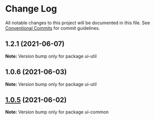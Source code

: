 # Change Log

All notable changes to this project will be documented in this file.
See [Conventional Commits](https://conventionalcommits.org) for commit guidelines.

## 1.2.1 (2021-06-07)

**Note:** Version bump only for package ui-util





## 1.0.6 (2021-06-03)

**Note:** Version bump only for package ui-util





## [1.0.5](https://github.com/shepherd-dc/lerna-demo/compare/ui-common@1.0.4...ui-common@1.0.5) (2021-06-02)

**Note:** Version bump only for package ui-common
